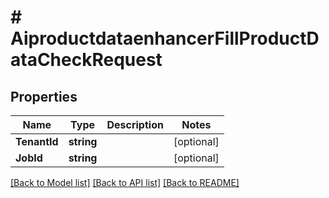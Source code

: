 # # AiproductdataenhancerFillProductDataCheckRequest


## Properties 


Name | Type | Description | Notes
------------ | ------------- | ------------- | -------------
**TenantId**| **string** |   | [optional]
**JobId**| **string** |   | [optional]


[[Back to Model list]](../../README.md#models) [[Back to API list]](../../README.md#endpoints) [[Back to README]](../../README.md)

